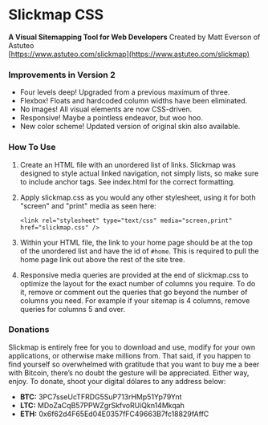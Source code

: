 # Slickmap CSS

**A Visual Sitemapping Tool for Web Developers**
Created by Matt Everson of Astuteo  
[https://www.astuteo.com/slickmap](https://www.astuteo.com/slickmap)

### Improvements in Version 2

- Four levels deep! Upgraded from a previous maximum of three.
- Flexbox! Floats and hardcoded column widths have been eliminated.
- No images! All visual elements are now CSS-driven.
- Responsive! Maybe a pointless endeavor, but woo hoo.
- New color scheme! Updated version of original skin also available.

### How To Use

1. Create an HTML file with an unordered list of links. Slickmap was
   designed to style actual linked navigation, not simply lists, so make
   sure to include anchor tags. See index.html for the correct formatting.

2. Apply slickmap.css as you would any other stylesheet, using it for both
   "screen" and "print" media as seen here:

   `<link rel="stylesheet" type="text/css" media="screen,print" href="slickmap.css" />`

3. Within your HTML file, the link to your home page should be at the top
   of the unordered list and have the id of `#home`. This is required to pull
   the home page link out above the rest of the site tree.

4. Responsive media queries are provided at the end of slickmap.css to optimize
   the layout for the exact number of columns you require. To do it, remove or
   comment out the queries that go beyond the number of columns you need. For
   example if your sitemap is 4 columns, remove queries for columns 5 and over.

### Donations

Slickmap is entirely free for you to download and use, modify for your own applications, or otherwise make millions from. That said, if you happen to find yourself so overwhelmed with gratitude that you want to buy me a beer with Bitcoin, there’s no doubt the gesture will be appreciated. Either way, enjoy. To donate, shoot your digital dólares to any address below:

- **BTC:** 3PC7sseUcTFRDG5SuP713rHMp51Yp79Ynt
- **LTC:** MDoZaCqB57PPWZgrSkfvoRUiQkn14Mkqah
- **ETH:** 0x6f62d4F65Ed04E0357fFC49663B7fc18829fAffC

